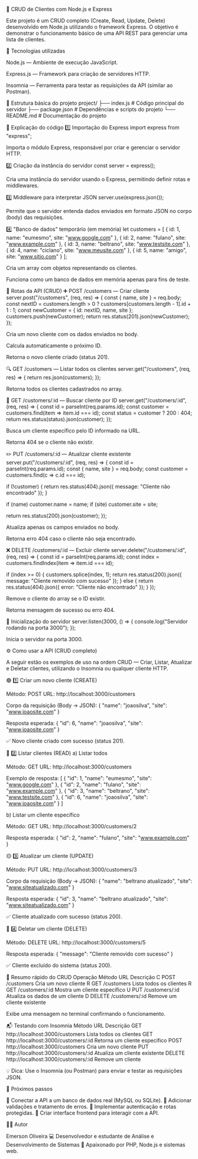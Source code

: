 🧩 CRUD de Clientes com Node.js e Express

Este projeto é um CRUD completo (Create, Read, Update, Delete) desenvolvido em Node.js utilizando o framework Express.
O objetivo é demonstrar o funcionamento básico de uma API REST para gerenciar uma lista de clientes.

🚀 Tecnologias utilizadas

Node.js — Ambiente de execução JavaScript.

Express.js — Framework para criação de servidores HTTP.

Insomnia — Ferramenta para testar as requisições da API (similar ao Postman).

📂 Estrutura básica do projeto
project/
├── index.js        # Código principal do servidor
├── package.json    # Dependências e scripts do projeto
└── README.md       # Documentação do projeto

🧠 Explicação do código
1️⃣ Importação do Express
import express from "express";


Importa o módulo Express, responsável por criar e gerenciar o servidor HTTP.

2️⃣ Criação da instância do servidor
const server = express();


Cria uma instância do servidor usando o Express, permitindo definir rotas e middlewares.

3️⃣ Middleware para interpretar JSON
server.use(express.json());


Permite que o servidor entenda dados enviados em formato JSON no corpo (body) das requisições.

4️⃣ "Banco de dados" temporário (em memória)
let customers = [
  { id: 1, name: "eumesmo", site: "www.google.com" },
  { id: 2, name: "fulano", site: "www.example.com" },
  { id: 3, name: "beltrano", site: "www.testsite.com" },
  { id: 4, name: "ciclano", site: "www.meusite.com" },
  { id: 5, name: "amigo", site: "www.sitio.com" }
];


Cria um array com objetos representando os clientes.

Funciona como um banco de dados em memória apenas para fins de teste.

📡 Rotas da API (CRUD)
➕ POST /customers — Criar cliente
server.post("/customers", (req, res) => {
  const { name, site } = req.body;
  const nextID = customers.length > 0
    ? customers[customers.length - 1].id + 1
    : 1;
  const newCustomer = { id: nextID, name, site };
  customers.push(newCustomer);
  return res.status(201).json(newCustomer);
});


Cria um novo cliente com os dados enviados no body.

Calcula automaticamente o próximo ID.

Retorna o novo cliente criado (status 201).

🔍 GET /customers — Listar todos os clientes
server.get("/customers", (req, res) => {
  return res.json(customers);
});


Retorna todos os clientes cadastrados no array.

🔎 GET /customers/:id — Buscar cliente por ID
server.get("/customers/:id", (req, res) => {
  const id = parseInt(req.params.id);
  const customer = customers.find(item => item.id === id);
  const status = customer ? 200 : 404;
  return res.status(status).json(customer);
});


Busca um cliente específico pelo ID informado na URL.

Retorna 404 se o cliente não existir.

✏️ PUT /customers/:id — Atualizar cliente existente
server.put("/customers/:id", (req, res) => {
  const id = parseInt(req.params.id);
  const { name, site } = req.body;
  const customer = customers.find(c => c.id === id);
  
  if (!customer) {
    return res.status(404).json({ message: "Cliente não encontrado" });
  }

  if (name) customer.name = name;
  if (site) customer.site = site;

  return res.status(200).json(customer);
});


Atualiza apenas os campos enviados no body.

Retorna erro 404 caso o cliente não seja encontrado.

❌ DELETE /customers/:id — Excluir cliente
server.delete("/customers/:id", (req, res) => {
  const id = parseInt(req.params.id);
  const index = customers.findIndex(item => item.id === id);

  if (index >= 0) {
    customers.splice(index, 1);
    return res.status(200).json({ message: "Cliente removido com sucesso" });
  } else {
    return res.status(404).json({ error: "Cliente não encontrado" });
  }
});


Remove o cliente do array se o ID existir.

Retorna mensagem de sucesso ou erro 404.

🚀 Inicialização do servidor
server.listen(3000, () => {
  console.log("Servidor rodando na porta 3000");
});


Inicia o servidor na porta 3000.

⚙️ Como usar a API (CRUD completo)

A seguir estão os exemplos de uso na ordem CRUD —
Criar, Listar, Atualizar e Deletar clientes, utilizando o Insomnia ou qualquer cliente HTTP.

🟢 1️⃣ Criar um novo cliente (CREATE)

Método: POST
URL: http://localhost:3000/customers

Corpo da requisição (Body → JSON):
{
  "name": "joaosilva",
  "site": "www.joaosite.com"
}

Resposta esperada:
{
  "id": 6,
  "name": "joaosilva",
  "site": "www.joaosite.com"
}


✅ Novo cliente criado com sucesso (status 201).

🔵 2️⃣ Listar clientes (READ)
a) Listar todos

Método: GET
URL: http://localhost:3000/customers

Exemplo de resposta:
[
  { "id": 1, "name": "eumesmo", "site": "www.google.com" },
  { "id": 2, "name": "fulano", "site": "www.example.com" },
  { "id": 3, "name": "beltrano", "site": "www.testsite.com" },
  { "id": 6, "name": "joaosilva", "site": "www.joaosite.com" }
]

b) Listar um cliente específico

Método: GET
URL: http://localhost:3000/customers/2

Resposta esperada:
{
  "id": 2,
  "name": "fulano",
  "site": "www.example.com"
}

🟡 3️⃣ Atualizar um cliente (UPDATE)

Método: PUT
URL: http://localhost:3000/customers/3

Corpo da requisição (Body → JSON):
{
  "name": "beltrano atualizado",
  "site": "www.siteatualizado.com"
}

Resposta esperada:
{
  "id": 3,
  "name": "beltrano atualizado",
  "site": "www.siteatualizado.com"
}


✅ Cliente atualizado com sucesso (status 200).

🔴 4️⃣ Deletar um cliente (DELETE)

Método: DELETE
URL: http://localhost:3000/customers/5

Resposta esperada:
{
  "message": "Cliente removido com sucesso"
}


✅ Cliente excluído do sistema (status 200).

🔁 Resumo rápido do CRUD
Operação	Método	URL	Descrição
C	POST	/customers	Cria um novo cliente
R	GET	/customers	Lista todos os clientes
R	GET	/customers/:id	Mostra um cliente específico
U	PUT	/customers/:id	Atualiza os dados de um cliente
D	DELETE	/customers/:id	Remove um cliente existente




Exibe uma mensagem no terminal confirmando o funcionamento.

📬 Testando com Insomnia
Método	URL	Descrição
GET	http://localhost:3000/customers	Lista todos os clientes
GET	http://localhost:3000/customers/:id	Retorna um cliente específico
POST	http://localhost:3000/customers	Cria um novo cliente
PUT	http://localhost:3000/customers/:id	Atualiza um cliente existente
DELETE	http://localhost:3000/customers/:id	Remove um cliente

💡 Dica: Use o Insomnia (ou Postman) para enviar e testar as requisições JSON.

🧱 Próximos passos

🔹 Conectar a API a um banco de dados real (MySQL ou SQLite).
🔹 Adicionar validações e tratamento de erros.
🔹 Implementar autenticação e rotas protegidas.
🔹 Criar interface frontend para interagir com a API.

🧑‍💻 Autor

Emerson Oliveira
💻 Desenvolvedor e estudante de Análise e Desenvolvimento de Sistemas
📘 Apaixonado por PHP, Node.js e sistemas web.